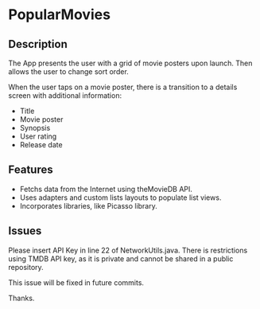 # PopularMovies

## Description

The App presents the user with a grid of movie posters upon launch. Then allows the user to change sort order.

When the user taps on a movie poster, there is a transition to a details screen with additional information:
* Title
* Movie poster
* Synopsis
* User rating
* Release date


## Features

* Fetchs data from the Internet using theMovieDB API.
* Uses adapters and custom lists layouts to populate list views.
* Incorporates libraries, like Picasso library.

## Issues

Please insert API Key in line 22 of NetworkUtils.java.
There is restrictions using TMDB API key, as it is private and cannot be shared in a public repository.

This issue will be fixed in future commits.

Thanks.

